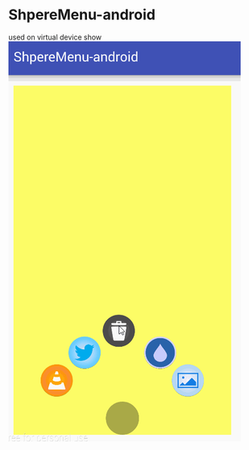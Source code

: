 # ShpereMenu-android


used on virtual device show
![image](https://raw.githubusercontent.com/Kongdy/ShpereMenu-android/master/image_folder/sphereMenu1.gif)
